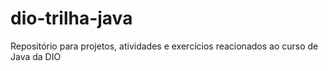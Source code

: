 # dio-trilha-java
Repositório para projetos, atividades e exercícios reacionados ao curso de Java da DIO
